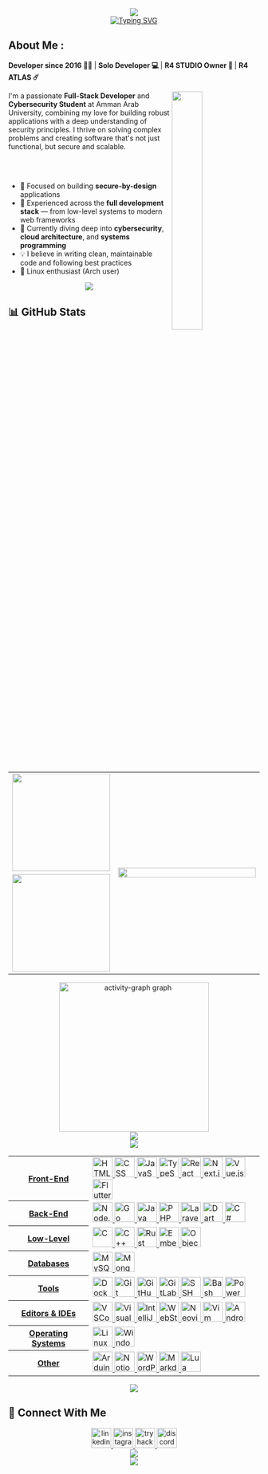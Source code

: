 
<div align="center">
<div>  <a href="https://github.com/10xrashed">
 <img style="100%" src="https://capsule-render.vercel.app/api?type=waving&height=100&section=header&reversal=false&text=Welcome%20to%20my%20GitHub%20%F0%9F%91%8B&fontSize=25&fontColor=FFFFFF&fontAlign=50&fontAlignY=50&stroke=-&descSize=20&descAlign=50&descAlignY=50&textBg=false&theme=tokyonight" />
  </a> </div>
    <a href="https://github.com/10xrashed">
   
  <img src="https://readme-typing-svg.demolab.com?font=JetBrains+Mono&pause=1000&center=true&vCenter=true&width=500&lines=Hi%2C+I'm+Rashed+%F0%9F%91%8B;Full-Stack+Developer+%2B+Cybersecurity;Building+secure%2C+scalable+applications;Cybersecurity+Student+%40+AAU;Always+learning%2C+always+building" alt="Typing SVG" />
</a>
<div align="left">
<h2>About Me :</h2>
<p><b>Developer since 2016 🧑‍💻 </b> | <b>Solo Developer 💻 </b> | <b>R4 STUDIO Owner 🏢 </b> | <b>R4 ATLAS ☄️ </b></p>
<a href="https://github.com/10xrashed"> <img src="https://avatars.githubusercontent.com/u/201328062" align="right" width="35%" /></a>
<p>
I'm a passionate <b>Full-Stack Developer</b> and <b>Cybersecurity Student</b> at Amman Arab University,
combining my love for building robust applications with a deep understanding of security principles.
I thrive on solving complex problems and creating software that's not just functional, but secure and scalable.
</p>
<br>
<br>
<ul>
  <li>🔐 Focused on building <b>secure-by-design</b> applications</li>
  <li>🚀 Experienced across the <b>full development stack</b> — from low-level systems to modern web frameworks</li>
  <li>🌱 Currently diving deep into <b>cybersecurity</b>, <b>cloud architecture</b>, and <b>systems programming</b></li>
  <li>💡 I believe in writing clean, maintainable code and following best practices</li>
  <li>🐧 Linux enthusiast (Arch user)</li>
</ul>
</div>
<a href="https://github.com/10xrashed">
<img src="https://user-images.githubusercontent.com/73097560/115834477-dbab4500-a447-11eb-908a-139a6edaec5c.gif">
  </a>
<div align="left">
  
## 📊 GitHub Stats

</div>

<div align="center">

<table>
  <tr>
    <td align='right'>
      <a href="https://github.com/10xrashed">
        <img height='196px' src="https://streak-stats.demolab.com?user=10xrashed&locale=en&mode=weekly&theme=vue-dark&hide_border=true&border_radius=5&order=3" />
      </a>
    </td>
    <td rowspan=2 width='512px'>
      <a href="https://github.com/10xrashed">
        <img width='100%' src="https://github-readme-stats.vercel.app/api/top-langs?username=10xrashed&locale=en&hide_title=true&layout=compact&card_width=320&langs_count=12&theme=vue-dark&hide_border=true&order=2" />
      </a>
    </td>
  </tr>
  <tr>
    <td align='right'>
      <a href="https://github.com/10xrashed">
        <img height='196px' src="https://github-readme-stats.vercel.app/api?username=10xrashed&hide_title=true&hide_rank=false&show_icons=true&include_all_commits=true&count_private=true&disable_animations=true&theme=vue-dark&locale=en&hide_border=true&order=1" />
      </a>
    </td>
  </tr>
</table>


</div>

<div>
  <a href="https://github.com/10xrashed">
  <img src="https://github-readme-activity-graph.vercel.app/graph?username=10xrashed&radius=16&theme=vue&area=false&order=5&hide_border=true&hide_title=true" height="300" alt="activity-graph graph"  />
       </a>
</div>
  <a href="https://github.com/10xrashed">
<img src="https://user-images.githubusercontent.com/73097560/115834477-dbab4500-a447-11eb-908a-139a6edaec5c.gif">
<div>
    <a href="https://github.com/10xrashed">
  <img style="100%" src="https://capsule-render.vercel.app/api?type=venom&height=100&section=header&reversal=false&text=Tech%20Stack&fontSize=25&fontColor=FFFFFF&fontAlign=50&fontAlignY=50&stroke=-&descSize=20&descAlign=50&descAlignY=50&theme=tokyonight"  />
</div>
<div align="center">

<table>
  <a href="https://github.com/10xrashed">
  <tr>
    <th>Front-End</th>
    <td>  <a href="https://github.com/10xrashed">
      <img src="https://skillicons.dev/icons?i=html" height="40" alt="HTML" />
      <img src="https://skillicons.dev/icons?i=css" height="40" alt="CSS" />
      <img src="https://skillicons.dev/icons?i=js" height="40" alt="JavaScript" />
      <img src="https://skillicons.dev/icons?i=ts" height="40" alt="TypeScript" />
      <img src="https://skillicons.dev/icons?i=react" height="40" alt="React" />
      <img src="https://skillicons.dev/icons?i=nextjs" height="40" alt="Next.js" />
      <img src="https://skillicons.dev/icons?i=vue" height="40" alt="Vue.js" />
      <img src="https://skillicons.dev/icons?i=flutter" height="40" alt="Flutter" />
     </a>  </td>
  </tr>

  <tr>
    <th>Back-End</th>
    <td>  <a href="https://github.com/10xrashed">
      <img src="https://skillicons.dev/icons?i=nodejs" height="40" alt="Node.js" />
      <img src="https://skillicons.dev/icons?i=go" height="40" alt="Go" />
      <img src="https://skillicons.dev/icons?i=java" height="40" alt="Java" />
      <img src="https://skillicons.dev/icons?i=php" height="40" alt="PHP" />
      <img src="https://skillicons.dev/icons?i=laravel" height="40" alt="Laravel" />
      <img src="https://skillicons.dev/icons?i=dart" height="40" alt="Dart" />
      <img src="https://skillicons.dev/icons?i=cs" height="40" alt="C#" />
     </a> </td>
  </tr>

  <tr>
    <th>Low-Level</th>
    <td>  <a href="https://github.com/10xrashed">
      <img src="https://skillicons.dev/icons?i=c" height="40" alt="C" />
      <img src="https://skillicons.dev/icons?i=cpp" height="40" alt="C++" />
      <img src="https://skillicons.dev/icons?i=rust" height="40" alt="Rust" />
      <img src="https://cdn.jsdelivr.net/gh/devicons/devicon/icons/embeddedc/embeddedc-original.svg" height="40" alt="Embedded C" />
      <img src="https://cdn.jsdelivr.net/gh/devicons/devicon/icons/objectivec/objectivec-plain.svg" height="40" alt="Objective-C" />
   </a>  </td>
  </tr>

  <tr>
    <th>Databases</th>
    <td>  <a href="https://github.com/10xrashed">
      <img src="https://skillicons.dev/icons?i=mysql" height="40" alt="MySQL" />
      <img src="https://skillicons.dev/icons?i=mongodb" height="40" alt="MongoDB" />
   </a>   </td>
  </tr>

  <tr>
    <th>Tools</th>
    <td>  <a href="https://github.com/10xrashed">
      <img src="https://skillicons.dev/icons?i=docker" height="40" alt="Docker" />
      <img src="https://skillicons.dev/icons?i=git" height="40" alt="Git" />
      <img src="https://skillicons.dev/icons?i=github" height="40" alt="GitHub" />
      <img src="https://skillicons.dev/icons?i=gitlab" height="40" alt="GitLab" />
      <img src="https://cdn.jsdelivr.net/gh/devicons/devicon/icons/ssh/ssh-original.svg" height="40" alt="SSH" />
      <img src="https://skillicons.dev/icons?i=bash" height="40" alt="Bash" />
      <img src="https://skillicons.dev/icons?i=powershell" height="40" alt="PowerShell" />
   </a>  </td>
  </tr>

  <tr>
    <th>Editors & IDEs</th>
    <td>  <a href="https://github.com/10xrashed">
      <img src="https://skillicons.dev/icons?i=vscode" height="40" alt="VSCode" />
      <img src="https://skillicons.dev/icons?i=visualstudio" height="40" alt="Visual Studio" />
      <img src="https://skillicons.dev/icons?i=idea" height="40" alt="IntelliJ IDEA" />
      <img src="https://skillicons.dev/icons?i=webstorm" height="40" alt="WebStorm" />
      <img src="https://skillicons.dev/icons?i=neovim" height="40" alt="Neovim" />
      <img src="https://skillicons.dev/icons?i=vim" height="40" alt="Vim" />
      <img src="https://skillicons.dev/icons?i=androidstudio" height="40" alt="Android Studio" />
    </a> </td>
  </tr>

  <tr>
    <th>Operating Systems</th>
    <td>  <a href="https://github.com/10xrashed">
      <img src="https://skillicons.dev/icons?i=linux" height="40" alt="Linux" />
      <img src="https://skillicons.dev/icons?i=windows" height="40" alt="Windows" />
    </td>
  </tr>

  <tr>
    <th>Other</th>
    <td>  <a href="https://github.com/10xrashed">
      <img src="https://skillicons.dev/icons?i=arduino" height="40" alt="Arduino" />
      <img src="https://skillicons.dev/icons?i=notion" height="40" alt="Notion" />
      <img src="https://skillicons.dev/icons?i=wordpress" height="40" alt="WordPress" />
      <img src="https://skillicons.dev/icons?i=md" height="40" alt="Markdown" />
      <img src="https://skillicons.dev/icons?i=lua" height="40" alt="Lua" />
    </td>
  </tr>
      </a>
</table>

</div>

  <a href="https://github.com/10xrashed">
<img src="https://user-images.githubusercontent.com/73097560/115834477-dbab4500-a447-11eb-908a-139a6edaec5c.gif">
  </a>

<br>
<div align="left">
<h2> 🤝 Connect With Me </h2>
</div>
 
  <a href="https://www.linkedin.com/in/10xrashed/" >
    <img src="https://img.shields.io/static/v1?message=LinkedIn&logo=linkedin&label=&color=0077B5&logoColor=white&labelColor=&style=for-the-badge" height="40" alt="linkedin logo"  />
  </a>
  <a href="https://www.instagram.com/10xrashed/" >
    <img src="https://img.shields.io/static/v1?message=Instagram&logo=instagram&label=&color=E4405F&logoColor=white&labelColor=&style=for-the-badge" height="40" alt="instagram logo"  />
  </a>
  <a href="https://www.pinterest.com/search/pins/?q=coming%20soon" >
    <img src="https://img.shields.io/static/v1?message=TryHackMe&logo=tryhackme&label=&color=88cc14&logoColor=white&labelColor=&style=for-the-badge" height="40" alt="tryhackme logo"  />

  <a href="https://discordapp.com/users/1385293216667926629" >
    <img src="https://img.shields.io/static/v1?message=Discord&logo=discord&label=&color=7289DA&logoColor=white&labelColor=&style=for-the-badge" height="40" alt="discord logo"  />
  </a>
  <br>
   <a href="https://github.com/10xrashed">
  <img src="https://komarev.com/ghpvc/?username=10xrashed&color=blueviolet&style=for-the-badge&"  />
 </a>


<div>   <a href="https://github.com/10xrashed">
  <img style="100%" src="https://user-images.githubusercontent.com/22963968/119890439-1ff29f00-bf38-11eb-8515-d0a9c3c8a6b6.png"  />
  </a> </div>

